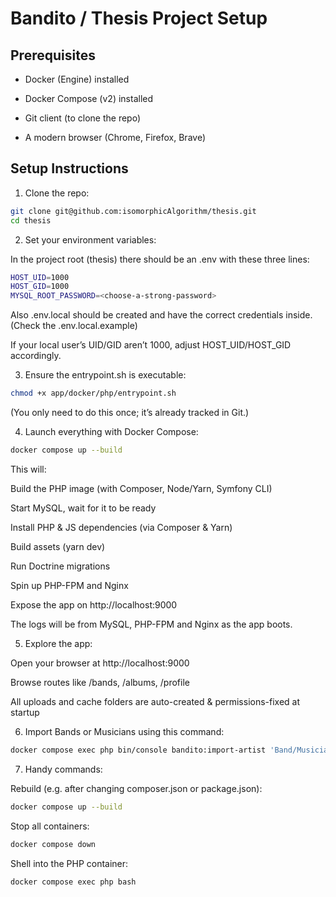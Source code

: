 # Bandito / Thesis Project Setup

## Prerequisites
- Docker (Engine) installed

- Docker Compose (v2) installed

- Git client (to clone the repo)

- A modern browser (Chrome, Firefox, Brave)

## Setup Instructions

1. Clone the repo:

```bash
git clone git@github.com:isomorphicAlgorithm/thesis.git
cd thesis
```

2. Set your environment variables:

In the project root (thesis) there should be an .env with these three lines:

```bash
HOST_UID=1000
HOST_GID=1000
MYSQL_ROOT_PASSWORD=<choose-a-strong-password>
```

Also .env.local should be created and have the correct credentials inside. (Check the .env.local.example)

If your local user’s UID/GID aren’t 1000, adjust HOST_UID/HOST_GID accordingly.

3. Ensure the entrypoint.sh is executable:

```bash
chmod +x app/docker/php/entrypoint.sh
```
(You only need to do this once; it’s already tracked in Git.)

4. Launch everything with Docker Compose:

```bash
docker compose up --build
```
This will:

Build the PHP image (with Composer, Node/Yarn, Symfony CLI)

Start MySQL, wait for it to be ready

Install PHP & JS dependencies (via Composer & Yarn)

Build assets (yarn dev)

Run Doctrine migrations

Spin up PHP-FPM and Nginx

Expose the app on http://localhost:9000

The logs will be from MySQL, PHP-FPM and Nginx as the app boots.

5. Explore the app:

Open your browser at http://localhost:9000

Browse routes like /bands, /albums, /profile

All uploads and cache folders are auto-created & permissions-fixed at startup

6. Import Bands or Musicians using this command:

```bash
docker compose exec php bin/console bandito:import-artist 'Band/Musician Name'
```

7. Handy commands:

Rebuild (e.g. after changing composer.json or package.json):

```bash
docker compose up --build
```

Stop all containers:

```bash
docker compose down
```
Shell into the PHP container:

```bash
docker compose exec php bash
```